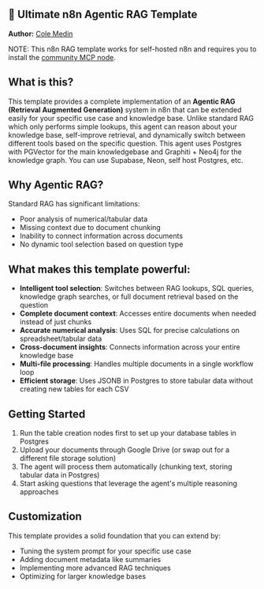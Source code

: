 ## 🚀 Ultimate n8n Agentic RAG Template

**Author:** [Cole Medin](https://www.youtube.com/@ColeMedin)

NOTE: This n8n RAG template works for self-hosted n8n and requires you to install the [community MCP node](https://www.npmjs.com/package/n8n-nodes-mcp).

## What is this?
This template provides a complete implementation of an **Agentic RAG (Retrieval Augmented Generation)** system in n8n that can be extended easily for your specific use case and knowledge base. Unlike standard RAG which only performs simple lookups, this agent can reason about your knowledge base, self-improve retrieval, and dynamically switch between different tools based on the specific question. This agent uses Postgres with PGVector for the main knowledgebase and Graphiti + Neo4j for the knowledge graph. You can use Supabase, Neon, self host Postgres, etc.

## Why Agentic RAG?
Standard RAG has significant limitations:
- Poor analysis of numerical/tabular data
- Missing context due to document chunking
- Inability to connect information across documents
- No dynamic tool selection based on question type

## What makes this template powerful:
- **Intelligent tool selection**: Switches between RAG lookups, SQL queries, knowledge graph searches, or full document retrieval based on the question
- **Complete document context**: Accesses entire documents when needed instead of just chunks
- **Accurate numerical analysis**: Uses SQL for precise calculations on spreadsheet/tabular data
- **Cross-document insights**: Connects information across your entire knowledge base
- **Multi-file processing**: Handles multiple documents in a single workflow loop
- **Efficient storage**: Uses JSONB in Postgres to store tabular data without creating new tables for each CSV

## Getting Started
1. Run the table creation nodes first to set up your database tables in Postgres
2. Upload your documents through Google Drive (or swap out for a different file storage solution)
3. The agent will process them automatically (chunking text, storing tabular data in Postgres)
4. Start asking questions that leverage the agent's multiple reasoning approaches

## Customization
This template provides a solid foundation that you can extend by:
- Tuning the system prompt for your specific use case
- Adding document metadata like summaries
- Implementing more advanced RAG techniques
- Optimizing for larger knowledge bases
